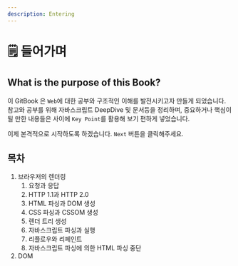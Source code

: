 ```yaml
---
description: Entering
---
```


# 🗒 들어가며

## What is the purpose of this Book?

이 GitBook 은 `Web`에 대한 공부와 구조적인 이해를 발전시키고자 만들게 되었습니다. 참고와 공부를 위해 자바스크립트 DeepDive 및 문서등을 정리하며, 중요하거나 핵심이 될 만한 내용들은 사이에 `Key Point`를 활용해 보기 편하게 넣었습니다.



이제 본격적으로 시작하도록 하겠습니다. `Next` 버튼을 클릭해주세요.

## 목차

1. 브라우저의 렌더링
   1. 요청과 응답
   2. HTTP 1.1과 HTTP 2.0
   3. HTML 파싱과 DOM 생성
   4. CSS 파싱과 CSSOM 생성
   5. 렌더 트리 생성
   6. 자바스크립트 파싱과 실행
   7. 리플로우와 리페인트
   8. 자바스크립트 파싱에 의한 HTML 파싱 중단
2. DOM

